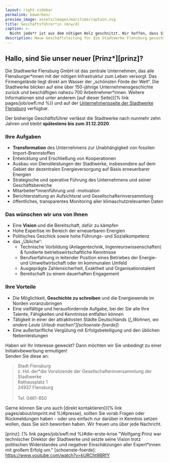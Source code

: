 ```yaml
---
layout: right-sidebar
permalink: bewerben/
preview_image: assets/images/maritime/captain.svg
title: Geschäftsführer*in (m/w/d)
caption: >-
  Nicht jede*r ist aus dem nötigen Holz geschnitzt. Wir hoffen, dass Sie es sind oder einen Menschen kennen, der es ist! Erhalten Sie hier einen Überblick über das Anforderungsprofil der höchstdotierten Stelle Flensburgs.
description: Neue Geschäftsleitung für die Stadtwerke Flensburg gesucht!
---
```


## Hallo, sind Sie unser neuer [Prinz\*][prinz]?

Die Stadtwerke Flensburg GmbH ist das zentrale Unternehmen, das alle Flensburger*innen mit der nötigen Infrastruktur zum Leben versorgt. Das Firmengelände liegt direkt am Wasser der „schönsten Förde der Welt“. Die Stadtwerke blicken auf eine über 150-jährige Unternehmensgeschichte zurück und beschäftigen nahezu 700 Arbeitnehmer\*innen. Weitere Informationen sind unter anderem [auf dieser Seite]({% link pages/job/swfl.md %}) und auf der [Unternehmensseite der Stadtwerke Flensburg](https://www.stadtwerke-flensburg.de/unternehmen/ueber-uns/) verfügbar.

Der bisherige Geschäftsführer verlässt die Stadtwerke nach nunmehr zehn Jahren und bleibt **spätestens bis zum 31.12.2020**.

### Ihre Aufgaben

* **Transformation** des Unternehmens zur Unabhängigkeit von fossilen Import-Brennstoffen
* Entwicklung und Erschließung von Kooperationen 
* Ausbau von Dienstleistungen der Stadtwerke, insbesondere auf dem Gebiet der dezentralen Energieversorgung auf Basis erneuerbarer Energien 
* Strategische und operative Führung des Unternehmens und seiner Geschäftsbereiche
* Mitarbeiter\*innenführung und -motivation 
* Berichterstattung an Aufsichtsrat und Gesellschafterinversammlung
* öffentliches, transparentes Monitoring aller klimaschutzrelevanten Daten

### Das wünschen wir uns von Ihnen

* Eine **Vision** und die Bereitschaft, dafür zu kämpfen
* Hohe Expertise im Bereich der erneuerbaren Energien
* Politisches Geschick sowie hohe Führungs- und Sozialkompetenz
* das „Übliche“:
    * Technische Vorbildung (Anlagentechnik, Ingenieurswissenschaften) & fundierte betriebswirtschaftliche Kenntnisse
    * Berufserfahrung in leitender Position eines Betriebes der Energie- und Umweltwirtschaft oder im kommunalen Umfeld  
    * Ausgeprägte Zahlensicherheit, Exaktheit und Organisationstalent
    * Bereitschaft zu einem dauerhaften Engagement

### Ihre Vorteile

* Die Möglichkeit, **Geschichte zu schreiben** und die Energiewende im Norden voranzubringen
* Eine vielfältige und herausfordernde Aufgabe, bei der Sie alle Ihre Talente, Fähigkeiten und Kenntnisse entfalten können
* Tätigkeit in einer der attraktivsten Städte Deutschlands (*[„Wohnen, wo andere Leute Urlaub machen“][schoenste-foerde]*)
* Eine außertarifliche Vergütung mit Erfolgsbeteiligung und den üblichen Nebenleistungen

Haben wir Ihr Interesse geweckt? Dann möchten wir Sie unbedingt zu einer Initiativbewerbung ermutigen!  
Senden Sie diese an:

> Stadt Flensburg  
z. Hd. der\*die Vorsitzende der Gesellschafterinversammlung der Stadtwerke  
Rathausplatz 1  
24937 Flensburg<br>    
Tel. 0461-850

Gerne können Sie uns auch [direkt kontaktieren]({% link pages/about/imprint.md %}#presse), sollten Sie vorab Fragen oder Rückmeldungen haben - oder uns einfach nur darüber in Kenntnis setzen wollen, dass Sie sich beworben haben. Wir freuen uns über jede Nachricht.


  [prinz]: {% link pages/job/swfl.md %}#die-erste-krise "Wolfgang Prinz war technischer Direktor der Stadtwerke und setzte seine Vision trotz politischen Widerstandes und negativer Einschätzungen aller Expert*innen mit großem Erfolg um."
  [schoenste-foerde]: https://www.youtube.com/watch?v=kURCht9BRfY